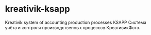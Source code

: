# kreativik-ksapp
Kreativik system of accounting production processes KSAPP Система учёта и контроля производственных процессов КреативикФото.
